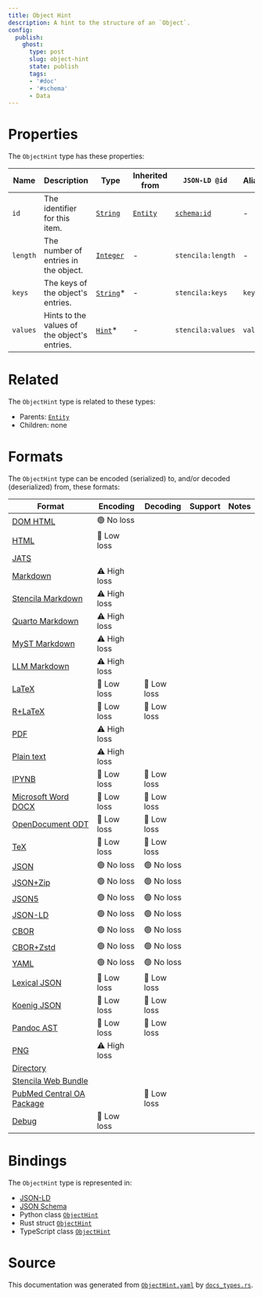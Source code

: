 ```yaml
---
title: Object Hint
description: A hint to the structure of an `Object`.
config:
  publish:
    ghost:
      type: post
      slug: object-hint
      state: publish
      tags:
      - '#doc'
      - '#schema'
      - Data
---
```


# Properties

The `ObjectHint` type has these properties:

| Name     | Description                                  | Type                                                                 | Inherited from                                                     | `JSON-LD @id`                        | Aliases |
| -------- | -------------------------------------------- | -------------------------------------------------------------------- | ------------------------------------------------------------------ | ------------------------------------ | ------- |
| `id`     | The identifier for this item.                | [`String`](https://stencila.ghost.io/docs/reference/schema/string)   | [`Entity`](https://stencila.ghost.io/docs/reference/schema/entity) | [`schema:id`](https://schema.org/id) | -       |
| `length` | The number of entries in the object.         | [`Integer`](https://stencila.ghost.io/docs/reference/schema/integer) | -                                                                  | `stencila:length`                    | -       |
| `keys`   | The keys of the object's entries.            | [`String`](https://stencila.ghost.io/docs/reference/schema/string)*  | -                                                                  | `stencila:keys`                      | `key`   |
| `values` | Hints to the values of the object's entries. | [`Hint`](https://stencila.ghost.io/docs/reference/schema/hint)*      | -                                                                  | `stencila:values`                    | `value` |

# Related

The `ObjectHint` type is related to these types:

- Parents: [`Entity`](https://stencila.ghost.io/docs/reference/schema/entity)
- Children: none

# Formats

The `ObjectHint` type can be encoded (serialized) to, and/or decoded (deserialized) from, these formats:

| Format                                                                               | Encoding     | Decoding   | Support | Notes |
| ------------------------------------------------------------------------------------ | ------------ | ---------- | ------- | ----- |
| [DOM HTML](https://stencila.ghost.io/docs/reference/formats/dom.html)                | 🟢 No loss    |            |         |
| [HTML](https://stencila.ghost.io/docs/reference/formats/html)                        | 🔷 Low loss   |            |         |
| [JATS](https://stencila.ghost.io/docs/reference/formats/jats)                        |              |            |         |
| [Markdown](https://stencila.ghost.io/docs/reference/formats/md)                      | ⚠️ High loss |            |         |
| [Stencila Markdown](https://stencila.ghost.io/docs/reference/formats/smd)            | ⚠️ High loss |            |         |
| [Quarto Markdown](https://stencila.ghost.io/docs/reference/formats/qmd)              | ⚠️ High loss |            |         |
| [MyST Markdown](https://stencila.ghost.io/docs/reference/formats/myst)               | ⚠️ High loss |            |         |
| [LLM Markdown](https://stencila.ghost.io/docs/reference/formats/llmd)                | ⚠️ High loss |            |         |
| [LaTeX](https://stencila.ghost.io/docs/reference/formats/latex)                      | 🔷 Low loss   | 🔷 Low loss |         |
| [R+LaTeX](https://stencila.ghost.io/docs/reference/formats/rnw)                      | 🔷 Low loss   | 🔷 Low loss |         |
| [PDF](https://stencila.ghost.io/docs/reference/formats/pdf)                          | ⚠️ High loss |            |         |
| [Plain text](https://stencila.ghost.io/docs/reference/formats/text)                  | ⚠️ High loss |            |         |
| [IPYNB](https://stencila.ghost.io/docs/reference/formats/ipynb)                      | 🔷 Low loss   | 🔷 Low loss |         |
| [Microsoft Word DOCX](https://stencila.ghost.io/docs/reference/formats/docx)         | 🔷 Low loss   | 🔷 Low loss |         |
| [OpenDocument ODT](https://stencila.ghost.io/docs/reference/formats/odt)             | 🔷 Low loss   | 🔷 Low loss |         |
| [TeX](https://stencila.ghost.io/docs/reference/formats/tex)                          | 🔷 Low loss   | 🔷 Low loss |         |
| [JSON](https://stencila.ghost.io/docs/reference/formats/json)                        | 🟢 No loss    | 🟢 No loss  |         |
| [JSON+Zip](https://stencila.ghost.io/docs/reference/formats/json.zip)                | 🟢 No loss    | 🟢 No loss  |         |
| [JSON5](https://stencila.ghost.io/docs/reference/formats/json5)                      | 🟢 No loss    | 🟢 No loss  |         |
| [JSON-LD](https://stencila.ghost.io/docs/reference/formats/jsonld)                   | 🟢 No loss    | 🟢 No loss  |         |
| [CBOR](https://stencila.ghost.io/docs/reference/formats/cbor)                        | 🟢 No loss    | 🟢 No loss  |         |
| [CBOR+Zstd](https://stencila.ghost.io/docs/reference/formats/cbor.zstd)              | 🟢 No loss    | 🟢 No loss  |         |
| [YAML](https://stencila.ghost.io/docs/reference/formats/yaml)                        | 🟢 No loss    | 🟢 No loss  |         |
| [Lexical JSON](https://stencila.ghost.io/docs/reference/formats/lexical)             | 🔷 Low loss   | 🔷 Low loss |         |
| [Koenig JSON](https://stencila.ghost.io/docs/reference/formats/koenig)               | 🔷 Low loss   | 🔷 Low loss |         |
| [Pandoc AST](https://stencila.ghost.io/docs/reference/formats/pandoc)                | 🔷 Low loss   | 🔷 Low loss |         |
| [PNG](https://stencila.ghost.io/docs/reference/formats/png)                          | ⚠️ High loss |            |         |
| [Directory](https://stencila.ghost.io/docs/reference/formats/directory)              |              |            |         |
| [Stencila Web Bundle](https://stencila.ghost.io/docs/reference/formats/swb)          |              |            |         |
| [PubMed Central OA Package](https://stencila.ghost.io/docs/reference/formats/pmcoap) |              | 🔷 Low loss |         |
| [Debug](https://stencila.ghost.io/docs/reference/formats/debug)                      | 🔷 Low loss   |            |         |

# Bindings

The `ObjectHint` type is represented in:

- [JSON-LD](https://stencila.org/ObjectHint.jsonld)
- [JSON Schema](https://stencila.org/ObjectHint.schema.json)
- Python class [`ObjectHint`](https://github.com/stencila/stencila/blob/main/python/python/stencila/types/object_hint.py)
- Rust struct [`ObjectHint`](https://github.com/stencila/stencila/blob/main/rust/schema/src/types/object_hint.rs)
- TypeScript class [`ObjectHint`](https://github.com/stencila/stencila/blob/main/ts/src/types/ObjectHint.ts)

# Source

This documentation was generated from [`ObjectHint.yaml`](https://github.com/stencila/stencila/blob/main/schema/ObjectHint.yaml) by [`docs_types.rs`](https://github.com/stencila/stencila/blob/main/rust/schema-gen/src/docs_types.rs).
